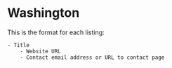 # Washington

This is the format for each listing:

```
- Title
    - Website URL
    - Contact email address or URL to contact page
```